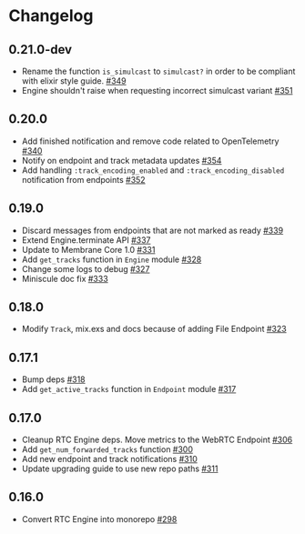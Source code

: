 # Changelog

## 0.21.0-dev
* Rename the function `is_simulcast` to `simulcast?` in order to be compliant with elixir style guide. [#349](https://github.com/jellyfish-dev/membrane_rtc_engine/pull/349)
* Engine shouldn't raise when requesting incorrect simulcast variant [#351](https://github.com/jellyfish-dev/membrane_rtc_engine/pull/351)

## 0.20.0
* Add finished notification and remove code related to OpenTelemetry [#340](https://github.com/jellyfish-dev/membrane_rtc_engine/pull/340)
* Notify on endpoint and track metadata updates [#354](https://github.com/jellyfish-dev/membrane_rtc_engine/pull/354)
* Add handling `:track_encoding_enabled` and `:track_encoding_disabled` notification from endpoints [#352](https://github.com/jellyfish-dev/membrane_rtc_engine/pull/352)

## 0.19.0
* Discard messages from endpoints that are not marked as ready [#339](https://github.com/jellyfish-dev/membrane_rtc_engine/pull/339)
* Extend Engine.terminate API [#337](https://github.com/jellyfish-dev/membrane_rtc_engine/pull/337)
* Update to Membrane Core 1.0 [#331](https://github.com/jellyfish-dev/membrane_rtc_engine/pull/331)
* Add `get_tracks` function in `Engine` module [#328](https://github.com/jellyfish-dev/membrane_rtc_engine/pull/328)
* Change some logs to debug [#327](https://github.com/jellyfish-dev/membrane_rtc_engine/pull/327)
* Miniscule doc fix [#333](https://github.com/jellyfish-dev/membrane_rtc_engine/pull/333)

## 0.18.0
* Modify `Track`, mix.exs and docs because of adding File Endpoint [#323](https://github.com/jellyfish-dev/membrane_rtc_engine/pull/323)

## 0.17.1
* Bump deps [#318](https://github.com/jellyfish-dev/membrane_rtc_engine/pull/318)
* Add `get_active_tracks` function in `Endpoint` module [#317](https://github.com/jellyfish-dev/membrane_rtc_engine/pull/317)

## 0.17.0
* Cleanup RTC Engine deps. Move metrics to the WebRTC Endpoint [#306](https://github.com/jellyfish-dev/membrane_rtc_engine/pull/306)
* Add `get_num_forwarded_tracks` function [#300](https://github.com/jellyfish-dev/membrane_rtc_engine/pull/300)
* Add new endpoint and track notifications [#310](https://github.com/jellyfish-dev/membrane_rtc_engine/pull/310)
* Update upgrading guide to use new repo paths [#311](https://github.com/jellyfish-dev/membrane_rtc_engine/pull/311)

## 0.16.0
* Convert RTC Engine into monorepo [#298](https://github.com/jellyfish-dev/membrane_rtc_engine/pull/298)
